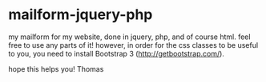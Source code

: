 # mailform-jquery-php

my mailform for my website, done in jquery, php, and of course html.
feel free to use any parts of it! however, in order for the css classes to be useful to you, you need to install Bootstrap 3 (http://getbootstrap.com/).

hope this helps you!
Thomas

